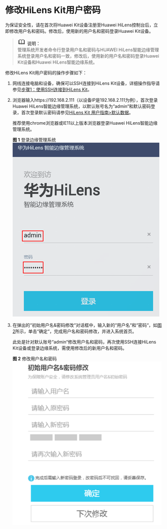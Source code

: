 # 修改HiLens Kit用户密码<a name="hilens_02_0058"></a>

为保证安全性，请在首次将Huawei Kit设备注册至Huawei HiLens控制台后，立即修改用户名和密码。修改后，使用新的用户名和密码登录Huawei Kit设备。

>![](public_sys-resources/icon-note.gif) **说明：**   
>管理系统开发者命令行登录用户名和密码与HUAWEI HiLens智能边缘管理系统登录用户名和密码一致，修改后，使用新的用户名和密码登录Huawei  Kit设备和Huawei HiLens智能边缘系统。  

修改HiLens Kit用户密码的操作步骤如下：

1.  网线连接电脑和设备，确保可以SSH连接到HiLens Kit设备，详细操作指导请参见[步骤1：使用SSH连接到HiLens Kit](步骤1-使用SSH连接到HiLens-Kit.md)。
2.  浏览器输入https://192.168.2.111（以设备IP是192.168.2.111为例），首次登录Huawei HiLens智能边缘管理系统，以默认账号名为“admin“和默认密码登录，首次登录默认密码请参见[HiLens Kit 用户指南\>默认数据](https://support.huawei.com/enterprise/zh/doc/EDOC1100112066/2347bab9)。

    推荐使用chrome浏览器或IE11以上版本浏览器登录Huawei HiLens智能边缘管理系统。

    **图 1**  登录边缘管理系统<a name="fig1836120022015"></a>  
    ![](figures/登录边缘管理系统.png "登录边缘管理系统")

3.  在弹出的“初始用户名&密码修改“对话框中，输入新的“用户名“和“密码“，如[图2](#fig12342013520)所示，单击“确定“，完成用户名和密码修改，并进入系统首页。

    此处是针对默认账号“admin“修改用户名和密码，再次使用SSH连接HiLens  Kit设备或登录边缘系统，需使用修改后的新用户名和密码。

    **图 2**  修改用户名和密码<a name="fig12342013520"></a>  
    ![](figures/修改用户名和密码.png "修改用户名和密码")


